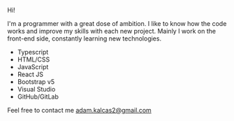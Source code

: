 Hi!

I'm a programmer with a great dose of ambition.
I like to know how the code works and improve my skills with each new project. 
Mainly I work on the front-end side, constantly learning new technologies.

- Typescript
- HTML/CSS
- JavaScript
- React JS
- Bootstrap v5
- Visual Studio
- GitHub/GitLab

Feel free to contact me
adam.kalcas2@gmail.com


  
